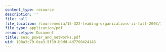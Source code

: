 ```yaml
---
content_type: resource
description: ''
file: null
file_location: /coursemedia/15-322-leading-organizations-ii-fall-2003/108a3c790ea35f30b0dd4d7700424148_ses6_power_and_networks.pdf
file_type: application/pdf
resourcetype: Document
title: ses6_power_and_networks.pdf
uid: 108a3c79-0ea3-5f30-b0dd-4d7700424148
---
```

